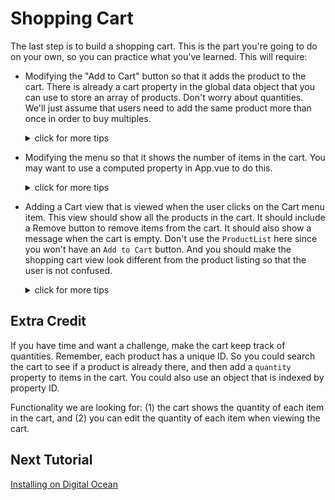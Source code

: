 # Shopping Cart

The last step is to build a shopping cart. This is the part you're going to
do on your own, so you can practice what you've learned. This will require:

* Modifying the "Add to Cart" button so that it adds the product to the cart.
There is already a cart property in the global data object that you can use to
store an array of products. Don't worry about quantities. We'll just assume that
users need to add the same product more than once in order to buy multiples.

  <details><summary>click for more tips</summary>
 
  * Since the "Add to Cart" button is in ProductList, you want to work there. 
  * Review previous code we have written if you don't remember how to run a function when a button is clicked.
  * Remember that the cart array is already part of the global data. Look for examples in the code of accessing products to see how to access cart.

</details>

 
* Modifying the menu so that it shows the number of items in the cart. You may
want to use a computed property in App.vue to do this.

  <details><summary>click for more tips</summary>
 
  * Since the menu is in App.vue, you want to work there. 
  * You will need to add a "script" section to this component since it doesn't have one already.
  * The number of items in the cart is currently hard-coded. How would you replace this with a calculation that uses the length of the cart array?
  </details>

* Adding a Cart view that is viewed when the user clicks on the Cart menu item.
This view should show all the products in the cart. It should include a Remove
button to remove items from the cart. It should also show a message when the cart
is empty. Don't use the `ProductList` here since you won't have an `Add to Cart`
button. And you should make the shopping cart view look different from the product
listing so that the user is not confused.

  <details><summary>click for more tips</summary>
 
  * Take a look at how the Browse view is configured. There is a menu item in `App.vue`. When this is clicked (router-link), it goes to `router/index.js` to find the matching path for `/browse` and is configured to use the `Browse.vue` component to handle that path. You need to do something similar for a Cart view. 
  * You can copy what is in Browse.vue and then modify it to work for `Cart.vue`.
  * You can likewise copy and then modify a configuration for a view in `router/index.vue` so you can link a path to `Cart.vue`.
  * In your cart view you need a list of items in the cart, similar to `ProductList`. You can create a similar `CartList` component.
  * When removing items from the cart, you can use a button similar to the `Add to Cart` button, but change it so it instead removes items. In JavaScript, you can use the `splice()` method to remove items from an Array.
    </details>

## Extra Credit

If you have time and want a challenge, make the cart keep track of quantities.
Remember, each product has a unique ID. So you could search the cart to see if a product
is already there, and then add a `quantity` property to items in the cart. You could
also use an object that is indexed by property ID.

Functionality we are looking for: (1) the cart shows the quantity of each item in the cart, and (2) you can edit the quantity of each item when viewing the cart.

## Next Tutorial

[Installing on Digital Ocean](/tutorials/8-Installing-on-Digital-Ocean.md)
